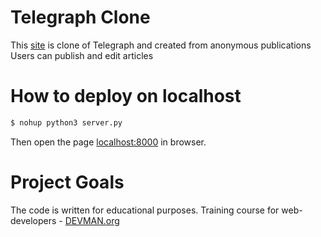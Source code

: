 # Telegraph Clone

This [site](http://80.211.16.55:8000) is clone of Telegraph and created from anonymous publications
Users can publish and edit articles

# How to deploy on localhost
```bash
$ nohup python3 server.py 
```
Then open the page [localhost:8000](http://localhost:8000) in browser.

# Project Goals

The code is written for educational purposes. Training course for web-developers - [DEVMAN.org](https://devman.org)
